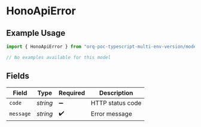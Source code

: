 # HonoApiError

## Example Usage

```typescript
import { HonoApiError } from "orq-poc-typescript-multi-env-version/models/errors";

// No examples available for this model
```

## Fields

| Field              | Type               | Required           | Description        |
| ------------------ | ------------------ | ------------------ | ------------------ |
| `code`             | *string*           | :heavy_minus_sign: | HTTP status code   |
| `message`          | *string*           | :heavy_check_mark: | Error message      |